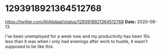 # 1293918921364512768
https://twitter.com/AliAbdaal/status/1293918921364512768
**Date:** 2020-08-13

i’ve been unemployed for a week now and my productivity has been 10x less than it was when i only had evenings after work to hustle, it wasn’t supposed to be like this
